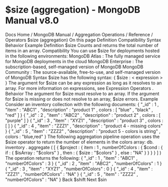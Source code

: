 # $size (aggregation) - MongoDB Manual v8.0


Docs Home / MongoDB Manual / Aggregation Operations / Reference / Operators $size (aggregation) On this page Definition Compatibility Syntax Behavior Example Definition $size Counts and returns the total number of items in an array. Compatibility You can use $size for deployments hosted in the following
environments: MongoDB Atlas : The fully
managed service for MongoDB deployments in the cloud MongoDB Enterprise : The
subscription-based, self-managed version of MongoDB MongoDB Community : The
source-available, free-to-use, and self-managed version of MongoDB Syntax $size has the following syntax: { $size : < expression > } The argument for $size can be any expression as long as it resolves to an array. For
more information on expressions, see Expression Operators . Behavior The argument for $size must resolve to an array. If the
argument for $size is missing or does not resolve to an
array, $size errors. Example Consider an inventory collection with the following documents: { "_id" : 1 , "item" : "ABC1" , "description" : "product 1" , colors : [ "blue" , "black" , "red" ] } { "_id" : 2 , "item" : "ABC2" , "description" : "product 2" , colors : [ "purple" ] } { "_id" : 3 , "item" : "XYZ1" , "description" : "product 3" , colors : [ ] } { "_id" : 4 , "item" : "ZZZ1" , "description" : "product 4 - missing colors" } { "_id" : 5 , "item" : "ZZZ2" , "description" : "product 5 - colors is string" , colors : "blue,red" } The following aggregation pipeline operation uses the $size operator to return the number of elements in the colors array: db. inventory . aggregate ( [ { $project : { item : 1 , numberOfColors : { $cond : { if : { $isArray : "$colors" } , then : { $size : "$colors" } , else : "NA" } } } } ] ) The operation returns the following: { "_id" : 1 , "item" : "ABC1" , "numberOfColors" : 3 } { "_id" : 2 , "item" : "ABC2" , "numberOfColors" : 1 } { "_id" : 3 , "item" : "XYZ1" , "numberOfColors" : 0 } { "_id" : 4 , "item" : "ZZZ1" , "numberOfColors" : "NA" } { "_id" : 5 , "item" : "ZZZ2" , "numberOfColors" : "NA" } Back $shift Next $sin
